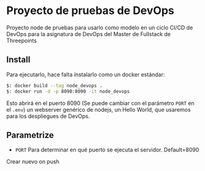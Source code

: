 # Proyecto de pruebas de DevOps

Proyecto node de pruebas para usarlo como modelo en un ciclo CI/CD de DevOps para la asignatura de DevOps del Master de Fullstack de Threepoints

## Install

Para ejecutarlo, hace falta instalarlo como un docker estándar:

```bash
$: docker build --tag node_devops .
$: docker run -d -p 8090:8090 -it node_devops
```

Esto abrirá en el puerto 8090 (Se puede cambiar con el parámetro `PORT` en el `.env`) un webserver genérico de nodejs, un Hello World, que usaremos para los despliegues de DevOps.

## Parametrize

- `PORT` Para determinar en qué puerto se ejecuta el servidor. Default=8090

Crear nuevo on push